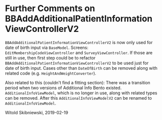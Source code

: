 # Further Comments on BBAddAdditionalPatientInformationViewControllerV2

`BBAddAdditionalPatientInformationViewControllerV2` is now only used for date of birth input via `BaseModel`. Screens: `EditMembershipCodeViewController` and `SurveyViewController`. If those are still in use, then first step could be to refactor `BBAddAdditionalPatientInformationViewControllerV2` to be used just for date of birth input. Cases other than `DateOfBirth` can be removed along with related code (e.g. `HeightAndWeightConverter`).

Also related to this (couldn't find a fitting section):
There was a transition period when two versions of Additional Info Bento existed. `AdditionalInfoViewModel`, which is no longer in use, along with related types can be removed. After this `AdditionalInfoViewModelV2` can be renamed to `AdditionalInfoViewModel`.

Witold Skibniewski, 2019-02-19
